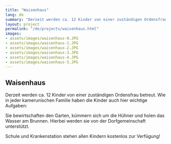 ```yaml
---
title: "Waisenhaus"
lang: de
summary: "Derzeit werden ca. 12 Kinder von einer zuständigen Ordensfrau betreut."
layout: project
permalink: "/de/projects/waisenhaus.html"
images: 
- assets/images/waisenhaus-0.JPG
- assets/images/waisenhaus-1.JPG
- assets/images/waisenhaus-2.JPG
- assets/images/waisenhaus-3.JPG
- assets/images/waisenhaus-4.JPG
- assets/images/waisenhaus-5.JPG
---
```


## Waisenhaus

Derzeit werden ca. 12 Kinder von einer zuständigen Ordensfrau betreut. Wie in jeder kamerunischen Familie haben die Kinder auch hier wichtige Aufgaben:

Sie bewirtschaften den Garten, kümmern sich um die Hühner und holen das Wasser am Brunnen. Hierbei werden sie von der Dorfgemeinschaft unterstützt.

Schule und Krankenstation stehen allen Kindern kostenlos zur Verfügung!
